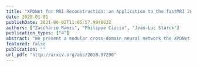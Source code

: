 ```yaml
---
title: "XPDNet for MRI Reconstruction: an Application to the fastMRI 2020 Brain Challenge"
date: 2020-01-01
publishDate: 2021-06-02T11:05:57.994863Z
authors: ["Zaccharie Ramzi", "Philippe Ciuciu", "Jean-Luc Starck"]
publication_types: ["4"]
abstract: "We present a modular cross-domain neural network the XPDNet and its application to the MRI reconstruction task. This approach consists in unrolling the PDHG algorithm as well as learning the acceleration scheme between steps. We also adopt state-of-the-art techniques specific to Deep Learning for MRI reconstruction. At the time of writing, this approach is the best performer in PSNR on the fastMRI leaderboards for both knee and brain at acceleration factor 4."
featured: false
publication: ""
url_pdf: "http://arxiv.org/abs/2010.07290"
---
```


